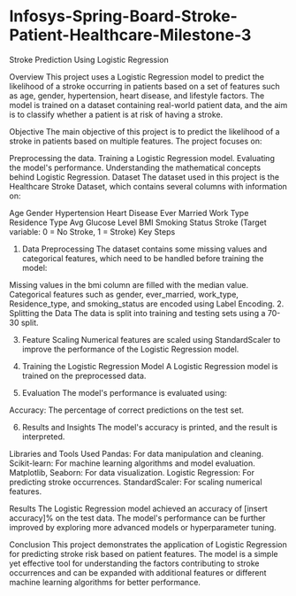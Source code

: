 # Infosys-Spring-Board-Stroke-Patient-Healthcare-Milestone-3

Stroke Prediction Using Logistic Regression

Overview
This project uses a Logistic Regression model to predict the likelihood of a stroke occurring in patients based on a set of features such as age, gender, hypertension, heart disease, and lifestyle factors. The model is trained on a dataset containing real-world patient data, and the aim is to classify whether a patient is at risk of having a stroke.

Objective
The main objective of this project is to predict the likelihood of a stroke in patients based on multiple features. The project focuses on:

Preprocessing the data.
Training a Logistic Regression model.
Evaluating the model's performance.
Understanding the mathematical concepts behind Logistic Regression.
Dataset
The dataset used in this project is the Healthcare Stroke Dataset, which contains several columns with information on:

Age
Gender
Hypertension
Heart Disease
Ever Married
Work Type
Residence Type
Avg Glucose Level
BMI
Smoking Status
Stroke (Target variable: 0 = No Stroke, 1 = Stroke)
Key Steps
1. Data Preprocessing
The dataset contains some missing values and categorical features, which need to be handled before training the model:

Missing values in the bmi column are filled with the median value.
Categorical features such as gender, ever_married, work_type, Residence_type, and smoking_status are encoded using Label Encoding.
2. Splitting the Data
The data is split into training and testing sets using a 70-30 split.

3. Feature Scaling
Numerical features are scaled using StandardScaler to improve the performance of the Logistic Regression model.

4. Training the Logistic Regression Model
A Logistic Regression model is trained on the preprocessed data.

5. Evaluation
The model's performance is evaluated using:

Accuracy: The percentage of correct predictions on the test set.

6. Results and Insights
The model's accuracy is printed, and the result is interpreted.

Libraries and Tools Used
Pandas: For data manipulation and cleaning.
Scikit-learn: For machine learning algorithms and model evaluation.
Matplotlib, Seaborn: For data visualization.
Logistic Regression: For predicting stroke occurrences.
StandardScaler: For scaling numerical features.

Results
The Logistic Regression model achieved an accuracy of [insert accuracy]% on the test data.
The model's performance can be further improved by exploring more advanced models or hyperparameter tuning.

Conclusion
This project demonstrates the application of Logistic Regression for predicting stroke risk based on patient features. The model is a simple yet effective tool for understanding the factors contributing to stroke occurrences and can be expanded with additional features or different machine learning algorithms for better performance.

